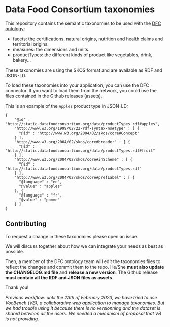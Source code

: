 # Data Food Consortium taxonomies

This repository contains the semantic taxonomies to be used with the [DFC ontology](https://github.com/datafoodconsortium/ontology):
   - facets: the certifications, natural origins, nutrition and health claims and territorial origins.
   - measures: the dimensions and units.
   - productTypes: the different kinds of product like vegetables, drink, bakery...

These taxonomies are using the SKOS format and are available as RDF and JSON-LD.

To load these taxonomies into your application, you can use the DFC connector. If you want to load them from the network, you could use the files contained in the Github releases (assets).

This is an example of the `Apples` product type in JSON-LD:
```
{
    "@id" : "http://static.datafoodconsortium.org/data/productTypes.rdf#apples",
    "http://www.w3.org/1999/02/22-rdf-syntax-ns#type" : [ {
      "@id" : "http://www.w3.org/2004/02/skos/core#Concept"
    } ],
    "http://www.w3.org/2004/02/skos/core#broader" : [ {
      "@id" : "http://static.datafoodconsortium.org/data/productTypes.rdf#fruit"
    } ],
    "http://www.w3.org/2004/02/skos/core#inScheme" : [ {
      "@id" : "http://static.datafoodconsortium.org/data/productTypes.rdf"
    } ],
    "http://www.w3.org/2004/02/skos/core#prefLabel" : [ {
      "@language" : "en",
      "@value" : "apples"
    }, {
      "@language" : "fr",
      "@value" : "pomme"
    } ]
}
```

## Contributing

To request a change in these taxonomies please open an issue.

We will discuss together about how we can integrate your needs as best as possible.

Then, a member of the DFC ontology team will edit the taxonomies files to reflect the changes and commit them to the repo. He/She __must also update the CHANGELOG.md file__ and __release a new version__. The Github release __must contain all the RDF and JSON files as assets__.

Thank you!

*Previous workflow: until the 23th of February 2023, we have tried to use VocBench (VB), a collaborative web application to manage taxonomies. But we had trouble using it because there is no versionning and the dataset is shared between all the users. We needed a mecanism of proposal that VB is not providing.*